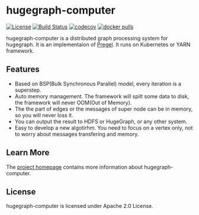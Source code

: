 # hugegraph-computer

[![License](https://img.shields.io/badge/license-Apache%202-0E78BA.svg)](https://www.apache.org/licenses/LICENSE-2.0.html)
[![Build Status](https://github.com/hugegraph/hugegraph-computer/actions/workflows/ci.yml/badge.svg)](https://github.com/hugegraph/hugegraph-computer/actions/workflows/ci.yml)
[![codecov](https://codecov.io/gh/hugegraph/hugegraph-computer/branch/master/graph/badge.svg)](https://codecov.io/gh/hugegraph/hugegraph-computer)
[![docker pulls](https://img.shields.io/docker/pulls/hugegraph/hugegraph-computer-based-algorithm)](https://hub.docker.com/repository/docker/hugegraph/hugegraph-computer-based-algorithm)

hugegraph-computer is a distributed graph processing system for hugegraph. It is an implementaion of [Pregel](https://kowshik.github.io/JPregel/pregel_paper.pdf). It runs on Kubernetes or YARN framework.

## Features

- Based on BSP(Bulk Synchronous Parallel) model, every iteration is a superstep.
- Auto memory management. The framework will spilt some data to disk, the framework will never OOM(Out of Memory).
- The the part of edges or the messages of super node can be in memory, so you will never loss it.
- You can output the result to HDFS or HugeGraph, or any other system.
- Easy to develop a new algotirhm. You need to focus on a vertex only, not to worry about messages transfering and memory.

## Learn More

The [project homepage](https://hugegraph.github.io/hugegraph-doc/) contains more information about hugegraph-computer. 

## License

hugegraph-computer is licensed under Apache 2.0 License.
